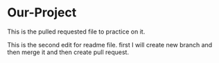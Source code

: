 # Our-Project

This is the pulled requested file to practice on it.

This is the second edit for readme file. first I will create new branch and then merge it and then create pull request. 
